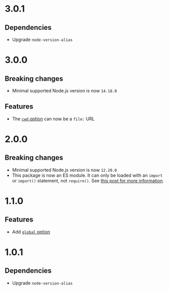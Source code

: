 # 3.0.1

## Dependencies

- Upgrade `node-version-alias`

# 3.0.0

## Breaking changes

- Minimal supported Node.js version is now `14.18.0`

## Features

- The [`cwd` option](https://github.com/ehmicky/preferred-node-version#cwd) can
  now be a `file:` URL

# 2.0.0

## Breaking changes

- Minimal supported Node.js version is now `12.20.0`
- This package is now an ES module. It can only be loaded with an `import` or
  `import()` statement, not `require()`. See
  [this post for more information](https://gist.github.com/sindresorhus/a39789f98801d908bbc7ff3ecc99d99c).

# 1.1.0

## Features

- Add [`global` option](/README.md#global)

# 1.0.1

## Dependencies

- Upgrade `node-version-alias`
